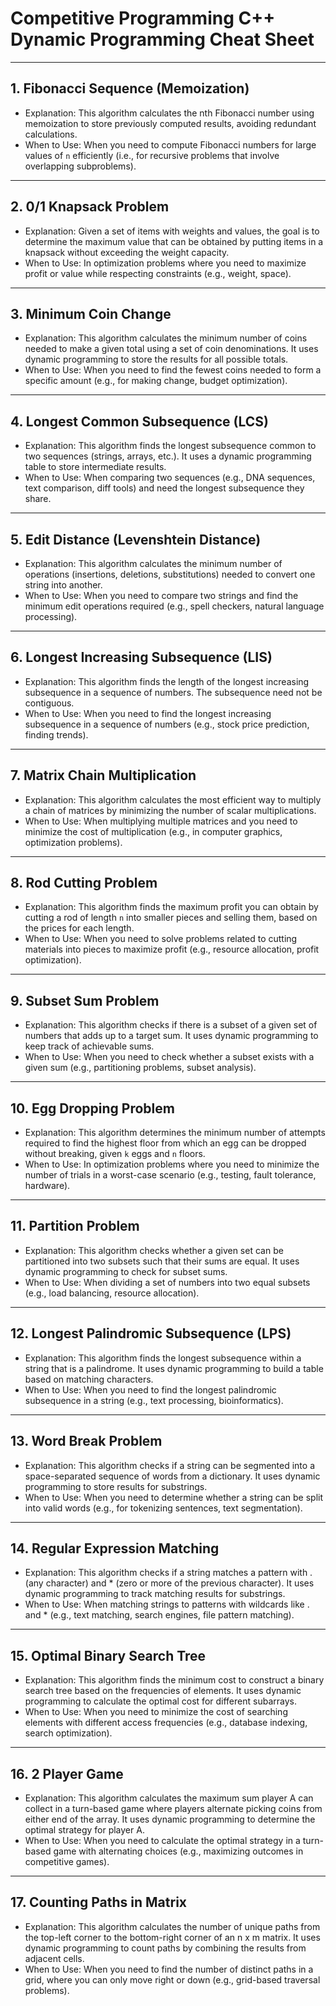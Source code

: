 # Competitive Programming C++ Dynamic Programming Cheat Sheet

---

## 1. Fibonacci Sequence (Memoization)

-   Explanation: This algorithm calculates the nth Fibonacci number using memoization to store previously computed results, avoiding redundant calculations.
-   When to Use: When you need to compute Fibonacci numbers for large values of `n` efficiently (i.e., for recursive problems that involve overlapping subproblems).

---

## 2. 0/1 Knapsack Problem

-   Explanation: Given a set of items with weights and values, the goal is to determine the maximum value that can be obtained by putting items in a knapsack without exceeding the weight capacity.
-   When to Use: In optimization problems where you need to maximize profit or value while respecting constraints (e.g., weight, space).

---

## 3. Minimum Coin Change

-   Explanation: This algorithm calculates the minimum number of coins needed to make a given total using a set of coin denominations. It uses dynamic programming to store the results for all possible totals.
-   When to Use: When you need to find the fewest coins needed to form a specific amount (e.g., for making change, budget optimization).

---

## 4. Longest Common Subsequence (LCS)

-   Explanation: This algorithm finds the longest subsequence common to two sequences (strings, arrays, etc.). It uses a dynamic programming table to store intermediate results.
-   When to Use: When comparing two sequences (e.g., DNA sequences, text comparison, diff tools) and need the longest subsequence they share.

---

## 5. Edit Distance (Levenshtein Distance)

-   Explanation: This algorithm calculates the minimum number of operations (insertions, deletions, substitutions) needed to convert one string into another.
-   When to Use: When you need to compare two strings and find the minimum edit operations required (e.g., spell checkers, natural language processing).

---

## 6. Longest Increasing Subsequence (LIS)

-   Explanation: This algorithm finds the length of the longest increasing subsequence in a sequence of numbers. The subsequence need not be contiguous.
-   When to Use: When you need to find the longest increasing subsequence in a sequence of numbers (e.g., stock price prediction, finding trends).

---

## 7. Matrix Chain Multiplication

-   Explanation: This algorithm calculates the most efficient way to multiply a chain of matrices by minimizing the number of scalar multiplications.
-   When to Use: When multiplying multiple matrices and you need to minimize the cost of multiplication (e.g., in computer graphics, optimization problems).

---

## 8. Rod Cutting Problem

-   Explanation: This algorithm finds the maximum profit you can obtain by cutting a rod of length `n` into smaller pieces and selling them, based on the prices for each length.
-   When to Use: When you need to solve problems related to cutting materials into pieces to maximize profit (e.g., resource allocation, profit optimization).

---

## 9. Subset Sum Problem

-   Explanation: This algorithm checks if there is a subset of a given set of numbers that adds up to a target sum. It uses dynamic programming to keep track of achievable sums.
-   When to Use: When you need to check whether a subset exists with a given sum (e.g., partitioning problems, subset analysis).

---

## 10. Egg Dropping Problem

-   Explanation: This algorithm determines the minimum number of attempts required to find the highest floor from which an egg can be dropped without breaking, given `k` eggs and `n` floors.
-   When to Use: In optimization problems where you need to minimize the number of trials in a worst-case scenario (e.g., testing, fault tolerance, hardware).

---

## 11. Partition Problem

-   Explanation: This algorithm checks whether a given set can be partitioned into two subsets such that their sums are equal. It uses dynamic programming to check for subset sums.
-   When to Use: When dividing a set of numbers into two equal subsets (e.g., load balancing, resource allocation).

---

## 12. Longest Palindromic Subsequence (LPS)

-   Explanation: This algorithm finds the longest subsequence within a string that is a palindrome. It uses dynamic programming to build a table based on matching characters.
-   When to Use: When you need to find the longest palindromic subsequence in a string (e.g., text processing, bioinformatics).

---

## 13. Word Break Problem

-   Explanation: This algorithm checks if a string can be segmented into a space-separated sequence of words from a dictionary. It uses dynamic programming to store results for substrings.
-   When to Use: When you need to determine whether a string can be split into valid words (e.g., for tokenizing sentences, text segmentation).

---

## 14. Regular Expression Matching

-   Explanation: This algorithm checks if a string matches a pattern with . (any character) and \* (zero or more of the previous character). It uses dynamic programming to track matching results for substrings.
-   When to Use: When matching strings to patterns with wildcards like . and \* (e.g., text matching, search engines, file pattern matching).

---

## 15. Optimal Binary Search Tree

-   Explanation: This algorithm finds the minimum cost to construct a binary search tree based on the frequencies of elements. It uses dynamic programming to calculate the optimal cost for different subarrays.
-   When to Use: When you need to minimize the cost of searching elements with different access frequencies (e.g., database indexing, search optimization).

---

## 16. 2 Player Game

-   Explanation: This algorithm calculates the maximum sum player A can collect in a turn-based game where players alternate picking coins from either end of the array. It uses dynamic programming to determine the optimal strategy for player A.
-   When to Use: When you need to calculate the optimal strategy in a turn-based game with alternating choices (e.g., maximizing outcomes in competitive games).

---

## 17. Counting Paths in Matrix

-   Explanation: This algorithm calculates the number of unique paths from the top-left corner to the bottom-right corner of an n x m matrix. It uses dynamic programming to count paths by combining the results from adjacent cells.
-   When to Use: When you need to find the number of distinct paths in a grid, where you can only move right or down (e.g., grid-based traversal problems).
